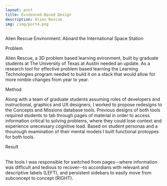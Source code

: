 ```yaml
---
layout: post
title: Evidenced-Based Design
description: Alien Rescue
img: /img/port4.png
---
```


<div class="img_row">
	<img class="col three" src="{{ site.baseurl }}/img/AlienRescue.png" alt="" title="Alien Rescue Environment"/>
</div>
<div class="col three caption">
	Alien Rescue Environment: Aboard the International Space Station 
</div>


Problem

Alien Rescue, a 3D problem based learning evironment, built by graduate students at The University of Texas at Austin needed an update. As a research tool for effective problem based learning the Learning Technologies program needed to build it on a stack that would allow for more nimble changes from year to year.  


Method

Along with a team of graduate students assuming roles of developers and instructional, graphics and UX designers, I worked to propose redesigns to the Concepts and Missions database tools. Previous designs of both tools required students to tab through pages of material in order to access information critical to solving problems, where they could lose context and experience unecessary cognitive load. Based on student personas and a thourough examination of their mental models I built functional protoypes for both tools. 


Result

<div class="img_row">
	  <img class="col one" src="{{ site.baseurl }}/img/missionstool.png" alt="" title="Missions Tool"/>
	  <img class="col two" src="{{ site.baseurl }}/img/conceptstool.png" alt="" title="Concepts Tool"/>
	</div>

<div class="col three caption">
	The tools I was responsible for switched from pages--where information was difficult and tedious to recover--to accordians with relevant and descriptive labels (LEFT), and persistent sidebars to easily move from subconcept to concept (RIGHT). 
</div>
